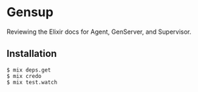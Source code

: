# Gensup

Reviewing the Elixir docs for Agent, GenServer, and Supervisor.

## Installation

```
$ mix deps.get
$ mix credo
$ mix test.watch
```
